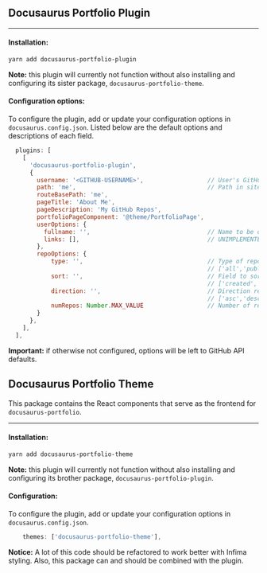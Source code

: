 ## Docusaurus Portfolio Plugin

---

#### Installation:

```sh
yarn add docusaurus-portfolio-plugin
```

**Note:** this plugin will currently not function without also installing and configuring its sister package, `docusaurus-portfolio-theme`.

#### Configuration options:

To configure the plugin, add or update your configuration options in `docusaurus.config.json`. Listed below are the default options and descriptions of each field.

```javascript
  plugins: [
    [
      'docusaurus-portfolio-plugin',
      {
        username: '<GITHUB-USERNAME>',                  // User's GitHub username
        path: 'me',                                     // Path in site where page will be served
        routeBasePath: 'me',
        pageTitle: 'About Me',
        pageDescription: 'My GitHub Repos',
        portfolioPageComponent: '@theme/PortfolioPage',
        userOptions: {
          fullname: '',                                 // Name to be displayed in usercard
          links: [],                                    // UNIMPLEMENTED: Links to be displayed in usercard
        },
        repoOptions: {
            type: '',                                   // Type of repos to be queried
                                                        // ['all','public','private','forks','sources','member','internal']
            sort: '',                                   // Field to sort repos using
                                                        // ['created','updated','pushed','full_name','size','stargazers_count','watchers_count','forks_count',]
            direction: '',                              // Direction repos will be sorted in
                                                        // ['asc','desc']
            numRepos: Number.MAX_VALUE                  // Number of repos. Default: all.
        }
      },
    ],
  ],
```

**Important:** if otherwise not configured, options will be left to GitHub API defaults.

## Docusaurus Portfolio Theme

This package contains the React components that serve as the frontend for `docusaurus-portfolio`.

---

#### Installation:

```sh
yarn add docusaurus-portfolio-theme
```

**Note:** this plugin will currently not function without also installing and configuring its brother package, `docusaurus-portfolio-plugin`.

#### Configuration:

To configure the plugin, add or update your configuration options in `docusaurus.config.json`.

```javascript
    themes: ['docusaurus-portfolio-theme'],
```

**Notice:** A lot of this code should be refactored to work better with Infima styling. Also, this package can and should be combined with the plugin.
